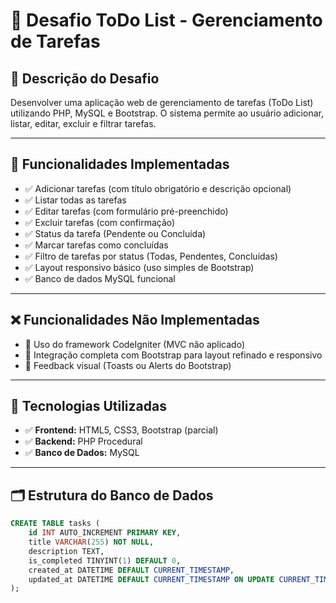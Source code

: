 # 📝 Desafio ToDo List - Gerenciamento de Tarefas

## 💼 Descrição do Desafio

Desenvolver uma aplicação web de gerenciamento de tarefas (ToDo List) utilizando PHP, MySQL e Bootstrap. O sistema permite ao usuário adicionar, listar, editar, excluir e filtrar tarefas.

---

## 🎯 Funcionalidades Implementadas

- ✅ Adicionar tarefas (com título obrigatório e descrição opcional)
- ✅ Listar todas as tarefas
- ✅ Editar tarefas (com formulário pré-preenchido)
- ✅ Excluir tarefas (com confirmação)
- ✅ Status da tarefa (Pendente ou Concluída)
- ✅ Marcar tarefas como concluídas
- ✅ Filtro de tarefas por status (Todas, Pendentes, Concluídas)
- ✅ Layout responsivo básico (uso simples de Bootstrap)
- ✅ Banco de dados MySQL funcional

---

## ❌ Funcionalidades Não Implementadas

- 🚧 Uso do framework CodeIgniter (MVC não aplicado)
- 🚧 Integração completa com Bootstrap para layout refinado e responsivo
- 🚧 Feedback visual (Toasts ou Alerts do Bootstrap)

---

## 🚀 Tecnologias Utilizadas

- ✅ **Frontend:** HTML5, CSS3, Bootstrap (parcial)
- ✅ **Backend:** PHP Procedural
- ✅ **Banco de Dados:** MySQL

---

## 🗂️ Estrutura do Banco de Dados

```sql
CREATE TABLE tasks (
    id INT AUTO_INCREMENT PRIMARY KEY,
    title VARCHAR(255) NOT NULL,
    description TEXT,
    is_completed TINYINT(1) DEFAULT 0,
    created_at DATETIME DEFAULT CURRENT_TIMESTAMP,
    updated_at DATETIME DEFAULT CURRENT_TIMESTAMP ON UPDATE CURRENT_TIMESTAMP
);
